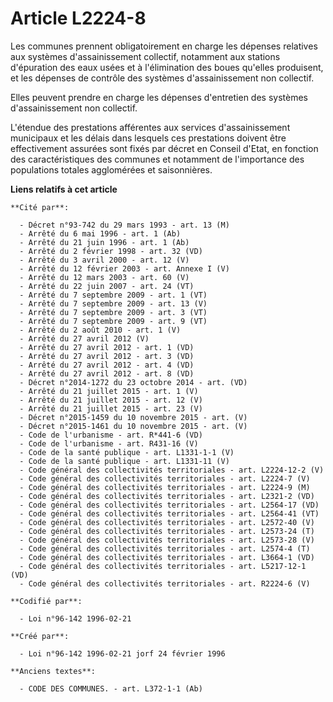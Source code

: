 # Article L2224-8

Les communes prennent obligatoirement en charge les dépenses relatives aux systèmes d'assainissement collectif, notamment aux
stations d'épuration des eaux usées et à l'élimination des boues qu'elles produisent, et les dépenses de contrôle des
systèmes d'assainissement non collectif.

Elles peuvent prendre en charge les dépenses d'entretien des systèmes d'assainissement non collectif.

L'étendue des prestations afférentes aux services d'assainissement municipaux et les délais dans lesquels ces prestations
doivent être effectivement assurées sont fixés par décret en Conseil d'Etat, en fonction des caractéristiques des communes et
notamment de l'importance des populations totales agglomérées et saisonnières.

**Liens relatifs à cet article**

	**Cité par**:

	  - Décret n°93-742 du 29 mars 1993 - art. 13 (M)
	  - Arrêté du 6 mai 1996 - art. 1 (Ab)
	  - Arrêté du 21 juin 1996 - art. 1 (Ab)
	  - Arrêté du 2 février 1998 - art. 32 (VD)
	  - Arrêté du 3 avril 2000 - art. 12 (V)
	  - Arrêté du 12 février 2003 - art. Annexe I (V)
	  - Arrêté du 12 mars 2003 - art. 60 (V)
	  - Arrêté du 22 juin 2007 - art. 24 (VT)
	  - Arrêté du 7 septembre 2009 - art. 1 (VT)
	  - Arrêté du 7 septembre 2009 - art. 13 (V)
	  - Arrêté du 7 septembre 2009 - art. 3 (VT)
	  - Arrêté du 7 septembre 2009 - art. 9 (VT)
	  - Arrêté du 2 août 2010 - art. 1 (V)
	  - Arrêté du 27 avril 2012 (V)
	  - Arrêté du 27 avril 2012 - art. 1 (VD)
	  - Arrêté du 27 avril 2012 - art. 3 (VD)
	  - Arrêté du 27 avril 2012 - art. 4 (VD)
	  - Arrêté du 27 avril 2012 - art. 8 (VD)
	  - Décret n°2014-1272 du 23 octobre 2014 - art. (VD)
	  - Arrêté du 21 juillet 2015 - art. 1 (V)
	  - Arrêté du 21 juillet 2015 - art. 12 (V)
	  - Arrêté du 21 juillet 2015 - art. 23 (V)
	  - Décret n°2015-1459 du 10 novembre 2015 - art. (V)
	  - Décret n°2015-1461 du 10 novembre 2015 - art. (V)
	  - Code de l'urbanisme - art. R*441-6 (VD)
	  - Code de l'urbanisme - art. R431-16 (V)
	  - Code de la santé publique - art. L1331-1-1 (V)
	  - Code de la santé publique - art. L1331-11 (V)
	  - Code général des collectivités territoriales - art. L2224-12-2 (V)
	  - Code général des collectivités territoriales - art. L2224-7 (V)
	  - Code général des collectivités territoriales - art. L2224-9 (M)
	  - Code général des collectivités territoriales - art. L2321-2 (VD)
	  - Code général des collectivités territoriales - art. L2564-17 (VD)
	  - Code général des collectivités territoriales - art. L2564-41 (VT)
	  - Code général des collectivités territoriales - art. L2572-40 (V)
	  - Code général des collectivités territoriales - art. L2573-24 (T)
	  - Code général des collectivités territoriales - art. L2573-28 (V)
	  - Code général des collectivités territoriales - art. L2574-4 (T)
	  - Code général des collectivités territoriales - art. L3664-1 (VD)
	  - Code général des collectivités territoriales - art. L5217-12-1 (VD)
	  - Code général des collectivités territoriales - art. R2224-6 (V)

	**Codifié par**:

	  - Loi n°96-142 1996-02-21

	**Créé par**:

	  - Loi n°96-142 1996-02-21 jorf 24 février 1996

	**Anciens textes**:

	  - CODE DES COMMUNES. - art. L372-1-1 (Ab)
